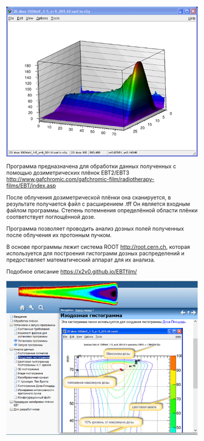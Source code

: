 ![3D](HTML/3d1.png)



Программа предназначена для обработки данных полученных с помощью дозиметрических плёнок EBT2/EBT3 
http://www.gafchromic.com/gafchromic-film/radiotherapy-films/EBT/index.asp

 
После облучения дозиметрической плёнки она сканируется, в результате получается файл с расширением .tff
Он является входным файлом программы. Степень потемнения определённой области плёнки соответствует поглощённой дозе.

 
Программа позволяет проводить анализ дозных полей полученных после облучения их протонным пучком.

В основе программы лежит система ROOT http://root.cern.ch,
которая используется для построения гистограмм дозных распределений и предоставляет математический аппарат для их анализа.


Подобное описание https://x2v0.github.io/EBTfilm/

![snapshot](snapshot.jpg)